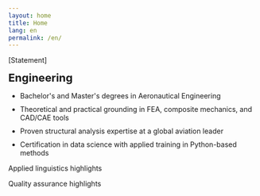 ```yaml
---
layout: home
title: Home
lang: en
permalink: /en/
---
```


<p class="content-home">[Statement]</p>

<div class="content-home eng">
  <p style="font-weight: bold; font-size: 22px; margin-top: 10px; margin-bottom: 15px;">Engineering</p>
  <ul style="margin-top: 0;">
    <li style="margin-bottom: 10px;">Bachelor's and Master's degrees in Aeronautical Engineering</li>
    <li style="margin-bottom: 10px;">Theoretical and practical grounding in FEA, composite mechanics, and CAD/CAE tools</li>
    <li style="margin-bottom: 10px;">Proven structural analysis expertise at a global aviation leader</li>
    <li style="margin-bottom: 10px;">Certification in data science with applied training in Python-based methods</li>
  </ul>
</div>

<div class="content-home lang">
  <p>Applied linguistics highlights</p>
</div>

<div class="content-home qa">
  <p>Quality assurance highlights</p>
</div>
